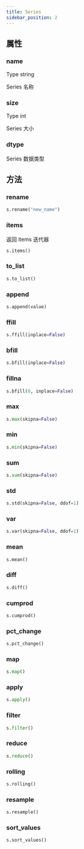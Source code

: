 ```yaml
---
title: Series
sidebar_position: 2
---
```


## 属性

### name

Type string

Series 名称

### size

Type int

Series 大小

### dtype

Series 数据类型

## 方法

### rename

```py
s.rename("new_name")
```

### items

返回 items 迭代器

```py
s.items()
```

### to_list

```py
s.to_list()
```

### append

```py
s.append(value)
```

### ffill

```py
s.ffill(inplace=False)
```

### bfill

```py
s.bfill(inplace=False)
```

### fillna

```py
s.bfill(0, inplace=False)
```

### max

```py
s.max(skipna=False)
```

### min

```py
s.min(skipna=False)
```

### sum

```py
s.sum(skipna=False)
```

### std

```py
s.std(skipna=False, ddof=1)
```

### var

```py
s.var(skipna=False, ddof=1)
```

### mean

```py
s.mean()
```

### diff

```py
s.diff()
```

### cumprod

```py
s.cumprod()
```

### pct_change

```py
s.pct_change()
```

### map

```py
s.map()
```

### apply

```py
s.apply()
```

### filter

```py
s.filter()
```

### reduce

```py
s.reduce()
```

### rolling

```py
s.rolling()
```

### resample

```py
s.resample()
```

### sort_values

```py
s.sort_values()
```
